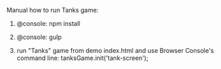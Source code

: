 Manual how to run Tanks game:

1) @console: npm install

2) @console: gulp

3) run "Tanks" game from demo index.html and use Browser Console's command line: tanksGame.init('tank-screen');

